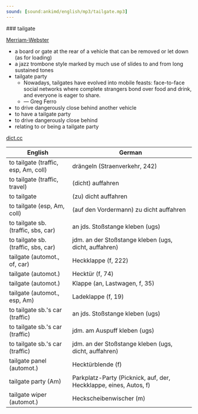 ```yaml
---
sound: [sound:ankimd/english/mp3/tailgate.mp3]
---
```


\### tailgate

[Merriam-Webster](https://www.merriam-webster.com/dictionary/tailgate)

- a board or gate at the rear of a vehicle that can be removed or let down (as for loading)
- a jazz trombone style marked by much use of slides to and from long sustained tones
- tailgate party
    - Nowadays, tailgates have evolved into mobile feasts: face-to-face social networks where complete strangers bond over food and drink, and everyone is eager to share.
    - — Greg Ferro
- to drive dangerously close behind another vehicle
- to have a tailgate party
- to drive dangerously close behind
- relating to or being a tailgate party

[dict.cc](https://www.dict.cc/tailgate)

| English        | German       |
| -------------- | ------------ |
| to tailgate (traffic, esp, Am, coll) | drängeln (Straenverkehr, 242) |
| to tailgate (traffic, travel) | (dicht) auffahren |
| to tailgate | (zu) dicht auffahren |
| to tailgate (esp, Am, coll) | (auf den Vordermann) zu dicht auffahren |
| to tailgate sb. (traffic, sbs, car) | an jds. Stoßstange kleben (ugs) |
| to tailgate sb. (traffic, sbs, car) | jdm. an der Stoßstange kleben (ugs, dicht, auffahren) |
| tailgate (automot., of, car) | Heckklappe (f, 222) |
| tailgate (automot.) | Hecktür (f, 74) |
| tailgate (automot.) | Klappe (an, Lastwagen, f, 35) |
| tailgate (automot., esp, Am) | Ladeklappe (f, 19) |
| to tailgate sb.'s car (traffic) | an jds. Stoßstange kleben (ugs) |
| to tailgate sb.'s car (traffic) | jdm. am Auspuff kleben (ugs) |
| to tailgate sb.'s car (traffic) | jdm. an der Stoßstange kleben (ugs, dicht, auffahren) |
| tailgate panel (automot.) | Hecktürblende (f) |
| tailgate party (Am) | Parkplatz-Party (Picknick, auf, der, Heckklappe, eines, Autos, f) |
| tailgate wiper (automot.) | Heckscheibenwischer (m) |
